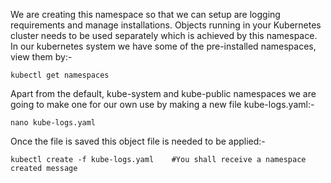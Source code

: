 We are creating this namespace so that we can setup are logging requirements and manage installations. Objects running in your Kubernetes cluster needs to be used separately which is achieved by this namespace. In our kubernetes system we have some of the pre-installed namespaces, view them by:-

```
kubectl get namespaces
```

Apart from the default, kube-system and kube-public namespaces we are going to make one for our own use by making a new file kube-logs.yaml:-

```
nano kube-logs.yaml
```

Once the file is saved this object file is needed to be applied:-

```
kubectl create -f kube-logs.yaml    #You shall receive a namespace created message
```
